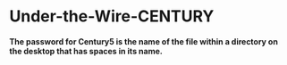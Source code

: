 # Under-the-Wire-CENTURY
#### The password for Century5 is the name of the file within a directory on the desktop that has spaces in its name.

